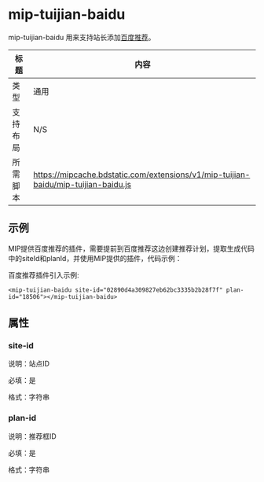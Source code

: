 # mip-tuijian-baidu

mip-tuijian-baidu 用来支持站长添加[百度推荐](http://tuijian.baidu.com)。

标题|内容
----|----
类型|通用
支持布局|N/S
所需脚本|https://mipcache.bdstatic.com/extensions/v1/mip-tuijian-baidu/mip-tuijian-baidu.js

## 示例

MIP提供百度推荐的插件，需要提前到百度推荐这边创建推荐计划，提取生成代码中的siteId和planId，并使用MIP提供的插件，代码示例：


百度推荐插件引入示例:

```
<mip-tuijian-baidu site-id="02890d4a309827eb62bc3335b2b28f7f" plan-id="18506"></mip-tuijian-baidu>

```


## 属性

### site-id

说明：站点ID

必填：是

格式：字符串


### plan-id

说明：推荐框ID

必填：是

格式：字符串
